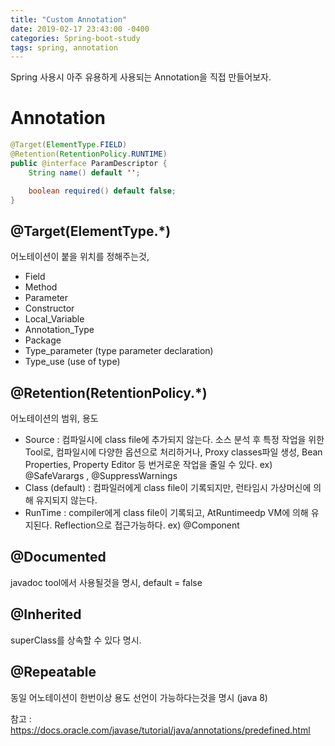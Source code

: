 ```yaml
---
title: "Custom Annotation"
date: 2019-02-17 23:43:00 -0400
categories: Spring-boot-study
tags: spring, annotation
---
```


Spring 사용시 아주 유용하게 사용되는 Annotation을 직접 만들어보자.

# Annotation 
```java
@Target(ElementType.FIELD)
@Retention(RetentionPolicy.RUNTIME)
public @interface ParamDescriptor {
	String name() default '';

	boolean required() default false;
}
```

## @Target(ElementType.*) 
어노테이션이 붙을 위치를 정해주는것,
- Field
- Method
- Parameter
- Constructor
- Local_Variable
- Annotation_Type
- Package
- Type_parameter (type parameter declaration)
- Type_use (use of type)

## @Retention(RetentionPolicy.*)
어노테이션의 범위, 용도 
- Source : 컴파일시에 class file에 추가되지 않는다.
	소스 분석 후 특정 작업을 위한 Tool로, 컴파일시에 다양한 옵션으로 처리하거나, Proxy classes파일 생성, Bean Properties, Property Editor 등 번거로운 작업을 줄일 수 있다.
	ex) @SafeVarargs , @SuppressWarnings
- Class (default) : 컴파일러에게 class file이 기록되지만, 런타임시 가상머신에 의해 유지되지 않는다.
- RunTime : compiler에게 class file이 기록되고, AtRuntimeedp VM에 의해 유지된다. Reflection으로 접근가능하다.
	ex) @Component

## @Documented
javadoc tool에서 사용될것을 명시, default = false

## @Inherited
superClass를 상속할 수 있다 명시.

## @Repeatable
동일 어노테이션이 한번이상 용도 선언이 가능하다는것을 명시 (java 8)

참고 : https://docs.oracle.com/javase/tutorial/java/annotations/predefined.html
